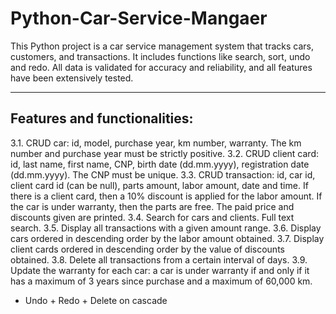 # Python-Car-Service-Mangaer

This Python project is a car service management system that tracks
cars, customers, and transactions. It includes functions like search,
sort, undo and redo. All data is validated for accuracy and reliability,
and all features have been extensively tested.

-----------------------------
Features and functionalities:
-----------------------------
3.1. CRUD car: id, model, purchase year, km number, warranty. The km number and purchase year must be strictly positive.
3.2. CRUD client card: id, last name, first name, CNP, birth date (dd.mm.yyyy), registration date (dd.mm.yyyy). The CNP must be unique.
3.3. CRUD transaction: id, car id, client card id (can be null), parts amount, labor amount, date and time. If there is a client card, then a 10% discount is applied for the labor amount. If the car is under warranty, then the parts are free. The paid price and discounts given are printed.
3.4. Search for cars and clients. Full text search.
3.5. Display all transactions with a given amount range.
3.6. Display cars ordered in descending order by the labor amount obtained.
3.7. Display client cards ordered in descending order by the value of discounts obtained.
3.8. Delete all transactions from a certain interval of days.
3.9. Update the warranty for each car: a car is under warranty if and only if it has a maximum of 3 years since purchase and a maximum of 60,000 km.

+ Undo + Redo + Delete on cascade
